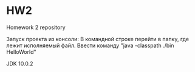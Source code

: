 # HW2
Homework 2 repository

Запуск проекта из консоли:
В командной строке перейти в папку, где лежит исполняемый файл.
Ввести команду "java -classpath ./bin HelloWorld"

JDK 10.0.2
